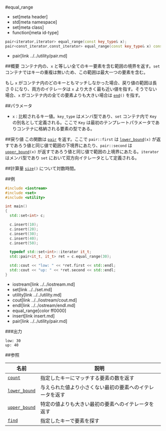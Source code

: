 #equal_range
* set[meta header]
* std[meta namespace]
* set[meta class]
* function[meta id-type]

```cpp
pair<iterator,iterator> equal_range(const key_type& x);
pair<const_iterator,const_iterator> equal_range(const key_type& x) const;
```
* pair[link ../../utility/pair.md]

##概要
コンテナ内の、`x` と等しい全てのキー要素を含む範囲の境界を返す。`set` コンテナではキーの重複は無いため、この範囲は最大一つの要素を含む。 

もし `x` がコンテナ内のどのキーともマッチしなかった場合、戻り値の範囲は長さ 0 になり、両方のイテレータは `x` より大きく最も近い値を指す。そうでない場合、`x` がコンテナ内の全ての要素よりも大きい場合は [`end`](./end.md)`()` を指す。


##パラメータ
- `x` : 比較されるキー値。`key_type` はメンバ型であり、`set` コンテナ内で `Key` の別名として定義される。ここで `Key` は最初のテンプレートパラメータでありコンテナに格納される要素の型である。


##戻り値
この関数は [`pair`](../../utility/pair.md) を返す。ここで `pair::first` は [`lower_bound`](./lower_bound.md)`(x)` が返すであろう値と同じ値で範囲の下境界にあたり、`pair::second` は [`upper_bound`](./upper_bound.md)`(x)` が返すであろう値と同じ値で範囲の上境界にあたる。`iterator` はメンバ型であり `set` において双方向イテレータとして定義される。


##計算量
[`size`](./size.md)`()` について対数時間。


##例
```cpp
#include <iostream>
#include <set>
#include <utility>

int main()
{
  std::set<int> c;

  c.insert(10);
  c.insert(20);
  c.insert(30);
  c.insert(40);
  c.insert(50);

  typedef std::set<int>::iterator it_t;
  std::pair<it_t, it_t> ret = c.equal_range(30);

  std::cout << "low: " << *ret.first << std::endl;
  std::cout << "up: " << *ret.second << std::endl;
}
```
* iostream[link ../../iostream.md]
* set[link ../../set.md]
* utility[link ../../utility.md]
* cout[link ../../iostream/cout.md]
* endl[link ../../ostream/endl.md]
* equal_range[color ff0000]
* insert[link insert.md]
* pair[link ../../utility/pair.md]

###出力
```
low: 30
up: 40
```

##参照

| 名前                              | 説明                                                     |
|-----------------------------------|----------------------------------------------------------|
| [`count`](./count.md)             | 指定したキーにマッチする要素の数を返す                   |
| [`lower_bound`](./lower_bound.md) | 与えられた値より小さくない最初の要素へのイテレータを返す |
| [`upper_bound`](./upper_bound.md) | 特定の値よりも大きい最初の要素へのイテレータを返す       |
| [`find`](./find.md)               | 指定したキーで要素を探す                                 |

